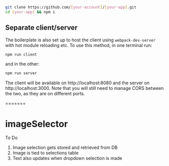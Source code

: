 ```sh
git clone https://github.com/[your-account]/[your-app].git
cd [your-app] && npm i
```
## Separate client/server

The boilerplate is also set up to host the client using `webpack-dev-server` with hot module reloading etc. To use this method, in one terminal run:
```sh
npm run client
```
and in the other:
```sh
npm run server
```
The client will be available on http://localhost:8080 and the server on http://localhost:3000. Note that you will still need to manage CORS between the two, as they are on different ports.

=======
# imageSelector

To Do

1. Image selection gets stored and retrieved from DB
2. Image is tied to selections table
3. Text also updates when dropdown selection is made

